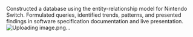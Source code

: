Constructed a database using the entity-relationship model for Nintendo Switch. Formulated queries, identified trends, patterns, and presented findings in software specification documentation and live presentation. ![Uploading image.png…]()

